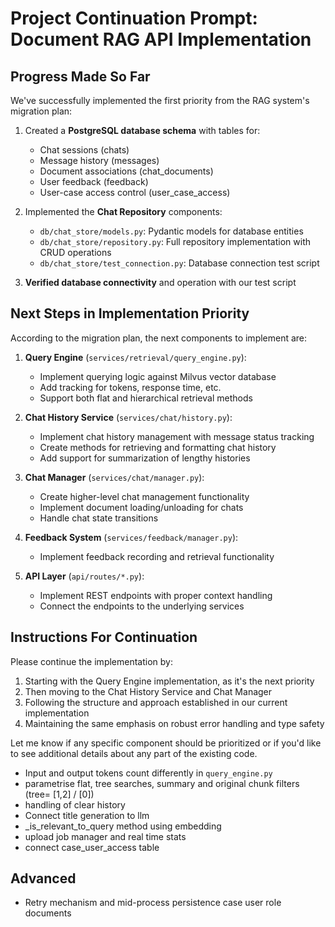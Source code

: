 # Project Continuation Prompt: Document RAG API Implementation

## Progress Made So Far

We've successfully implemented the first priority from the RAG system's migration plan:

1. Created a **PostgreSQL database schema** with tables for:
   - Chat sessions (chats)
   - Message history (messages)
   - Document associations (chat_documents)
   - User feedback (feedback)
   - User-case access control (user_case_access)

2. Implemented the **Chat Repository** components:
   - `db/chat_store/models.py`: Pydantic models for database entities
   - `db/chat_store/repository.py`: Full repository implementation with CRUD operations
   - `db/chat_store/test_connection.py`: Database connection test script

3. **Verified database connectivity** and operation with our test script

## Next Steps in Implementation Priority

According to the migration plan, the next components to implement are:

1. **Query Engine** (`services/retrieval/query_engine.py`):
   - Implement querying logic against Milvus vector database
   - Add tracking for tokens, response time, etc.
   - Support both flat and hierarchical retrieval methods

2. **Chat History Service** (`services/chat/history.py`):
   - Implement chat history management with message status tracking
   - Create methods for retrieving and formatting chat history
   - Add support for summarization of lengthy histories

3. **Chat Manager** (`services/chat/manager.py`):
   - Create higher-level chat management functionality
   - Implement document loading/unloading for chats
   - Handle chat state transitions

4. **Feedback System** (`services/feedback/manager.py`):
   - Implement feedback recording and retrieval functionality

5. **API Layer** (`api/routes/*.py`):
   - Implement REST endpoints with proper context handling
   - Connect the endpoints to the underlying services

## Instructions For Continuation

Please continue the implementation by:

1. Starting with the Query Engine implementation, as it's the next priority
2. Then moving to the Chat History Service and Chat Manager
3. Following the structure and approach established in our current implementation
4. Maintaining the same emphasis on robust error handling and type safety

Let me know if any specific component should be prioritized or if you'd like to see additional details about any part of the existing code.

- Input and output tokens count differently in `query_engine.py`
- parametrise flat, tree searches, summary and original chunk filters (tree= [1,2] / [0])
- handling of clear history
- Connect title generation to llm
- _is_relevant_to_query method using embedding
- upload job manager and real time stats
- connect case_user_access table

## Advanced

- Retry mechanism and mid-process persistence
case user role documents
